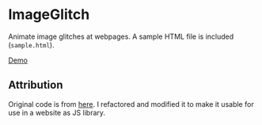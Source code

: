 # ImageGlitch
Animate image glitches at webpages. A sample HTML file is included (`sample.html`).

[Demo](https://people.ee.ethz.ch/~muejonat/files/gitrepos/image-glitch/sample.html)

## Attribution
Original code is from [here](http://codepen.io/lbebber/pen/EjVPao). I refactored
and modified it to make it usable for use in a website as JS library.

